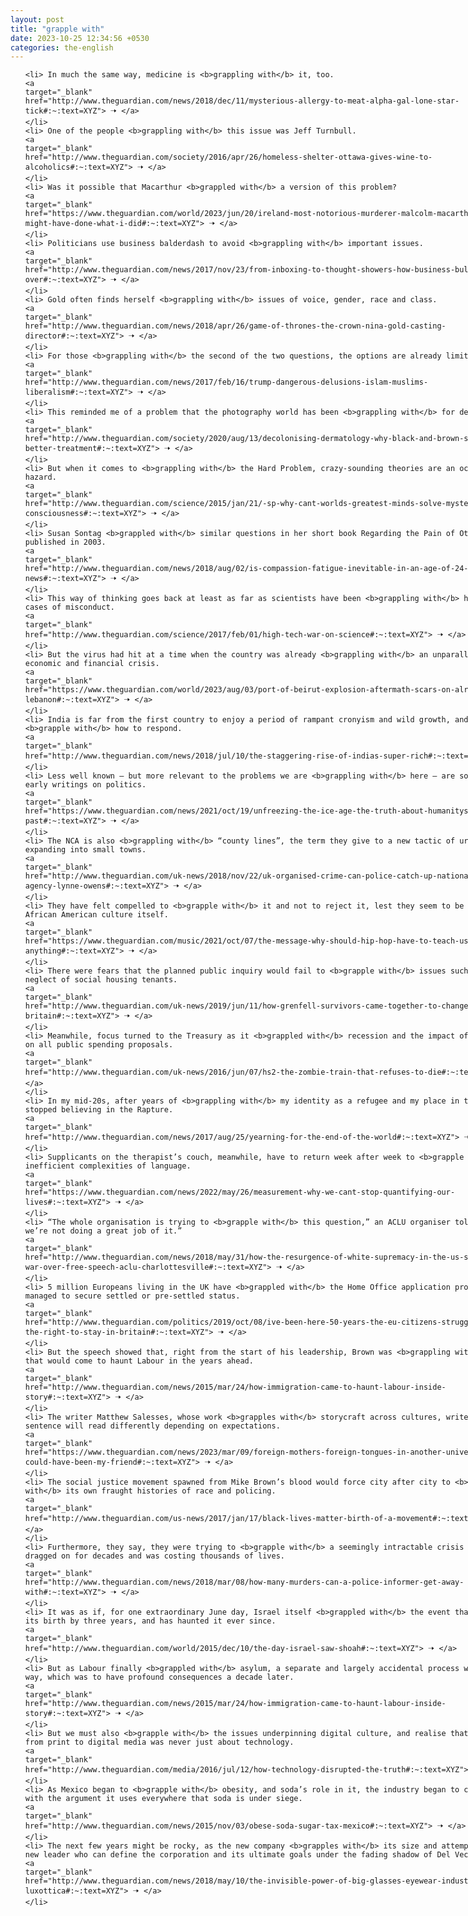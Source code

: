 ```yaml
---
layout: post
title: "grapple with"
date: 2023-10-25 12:34:56 +0530
categories: the-english
---
```

<style>
    ol {
        width: 800px;
        margin: 0 auto;
    }
ol li {
    font-size: 18px;
    line-height: 1.5;
    padding-bottom: 8px;
}
</style>
<ol>

    <li> In much the same way, medicine is <b>grappling with</b> it, too.
    <a 
    target="_blank" 
    href="http://www.theguardian.com/news/2018/dec/11/mysterious-allergy-to-meat-alpha-gal-lone-star-tick#:~:text=XYZ"> 🠢 </a>
    </li>
    <li> One of the people <b>grappling with</b> this issue was Jeff Turnbull.
    <a 
    target="_blank" 
    href="http://www.theguardian.com/society/2016/apr/26/homeless-shelter-ottawa-gives-wine-to-alcoholics#:~:text=XYZ"> 🠢 </a>
    </li>
    <li> Was it possible that Macarthur <b>grappled with</b> a version of this problem?
    <a 
    target="_blank" 
    href="https://www.theguardian.com/world/2023/jun/20/ireland-most-notorious-murderer-malcolm-macarthur-why-i-might-have-done-what-i-did#:~:text=XYZ"> 🠢 </a>
    </li>
    <li> Politicians use business balderdash to avoid <b>grappling with</b> important issues.
    <a 
    target="_blank" 
    href="http://www.theguardian.com/news/2017/nov/23/from-inboxing-to-thought-showers-how-business-bullshit-took-over#:~:text=XYZ"> 🠢 </a>
    </li>
    <li> Gold often finds herself <b>grappling with</b> issues of voice, gender, race and class.
    <a 
    target="_blank" 
    href="http://www.theguardian.com/news/2018/apr/26/game-of-thrones-the-crown-nina-gold-casting-director#:~:text=XYZ"> 🠢 </a>
    </li>
    <li> For those <b>grappling with</b> the second of the two questions, the options are already limited.
    <a 
    target="_blank" 
    href="http://www.theguardian.com/news/2017/feb/16/trump-dangerous-delusions-islam-muslims-liberalism#:~:text=XYZ"> 🠢 </a>
    </li>
    <li> This reminded me of a problem that the photography world has been <b>grappling with</b> for decades.
    <a 
    target="_blank" 
    href="http://www.theguardian.com/society/2020/aug/13/decolonising-dermatology-why-black-and-brown-skin-need-better-treatment#:~:text=XYZ"> 🠢 </a>
    </li>
    <li> But when it comes to <b>grappling with</b> the Hard Problem, crazy-sounding theories are an occupational hazard.
    <a 
    target="_blank" 
    href="http://www.theguardian.com/science/2015/jan/21/-sp-why-cant-worlds-greatest-minds-solve-mystery-consciousness#:~:text=XYZ"> 🠢 </a>
    </li>
    <li> Susan Sontag <b>grappled with</b> similar questions in her short book Regarding the Pain of Others, published in 2003.
    <a 
    target="_blank" 
    href="http://www.theguardian.com/news/2018/aug/02/is-compassion-fatigue-inevitable-in-an-age-of-24-hour-news#:~:text=XYZ"> 🠢 </a>
    </li>
    <li> This way of thinking goes back at least as far as scientists have been <b>grappling with</b> high-profile cases of misconduct.
    <a 
    target="_blank" 
    href="http://www.theguardian.com/science/2017/feb/01/high-tech-war-on-science#:~:text=XYZ"> 🠢 </a>
    </li>
    <li> But the virus had hit at a time when the country was already <b>grappling with</b> an unparalleled economic and financial crisis.
    <a 
    target="_blank" 
    href="https://www.theguardian.com/world/2023/aug/03/port-of-beirut-explosion-aftermath-scars-on-already-broken-lebanon#:~:text=XYZ"> 🠢 </a>
    </li>
    <li> India is far from the first country to enjoy a period of rampant cronyism and wild growth, and then <b>grapple with</b> how to respond.
    <a 
    target="_blank" 
    href="http://www.theguardian.com/news/2018/jul/10/the-staggering-rise-of-indias-super-rich#:~:text=XYZ"> 🠢 </a>
    </li>
    <li> Less well known – but more relevant to the problems we are <b>grappling with</b> here – are some of his early writings on politics.
    <a 
    target="_blank" 
    href="https://www.theguardian.com/news/2021/oct/19/unfreezing-the-ice-age-the-truth-about-humanitys-deep-past#:~:text=XYZ"> 🠢 </a>
    </li>
    <li> The NCA is also <b>grappling with</b> “county lines”, the term they give to a new tactic of urban gangs expanding into small towns.
    <a 
    target="_blank" 
    href="http://www.theguardian.com/uk-news/2018/nov/22/uk-organised-crime-can-police-catch-up-national-crime-agency-lynne-owens#:~:text=XYZ"> 🠢 </a>
    </li>
    <li> They have felt compelled to <b>grapple with</b> it and not to reject it, lest they seem to be rejecting African American culture itself.
    <a 
    target="_blank" 
    href="https://www.theguardian.com/music/2021/oct/07/the-message-why-should-hip-hop-have-to-teach-us-anything#:~:text=XYZ"> 🠢 </a>
    </li>
    <li> There were fears that the planned public inquiry would fail to <b>grapple with</b> issues such as the neglect of social housing tenants.
    <a 
    target="_blank" 
    href="http://www.theguardian.com/uk-news/2019/jun/11/how-grenfell-survivors-came-together-to-change-britain#:~:text=XYZ"> 🠢 </a>
    </li>
    <li> Meanwhile, focus turned to the Treasury as it <b>grappled with</b> recession and the impact of austerity on all public spending proposals.
    <a 
    target="_blank" 
    href="http://www.theguardian.com/uk-news/2016/jun/07/hs2-the-zombie-train-that-refuses-to-die#:~:text=XYZ"> 🠢 </a>
    </li>
    <li> In my mid-20s, after years of <b>grappling with</b> my identity as a refugee and my place in the world, I stopped believing in the Rapture.
    <a 
    target="_blank" 
    href="http://www.theguardian.com/news/2017/aug/25/yearning-for-the-end-of-the-world#:~:text=XYZ"> 🠢 </a>
    </li>
    <li> Supplicants on the therapist’s couch, meanwhile, have to return week after week to <b>grapple with</b> the inefficient complexities of language.
    <a 
    target="_blank" 
    href="https://www.theguardian.com/news/2022/may/26/measurement-why-we-cant-stop-quantifying-our-lives#:~:text=XYZ"> 🠢 </a>
    </li>
    <li> “The whole organisation is trying to <b>grapple with</b> this question,” an ACLU organiser told me, “and we’re not doing a great job of it.”
    <a 
    target="_blank" 
    href="http://www.theguardian.com/news/2018/may/31/how-the-resurgence-of-white-supremacy-in-the-us-sparked-a-war-over-free-speech-aclu-charlottesville#:~:text=XYZ"> 🠢 </a>
    </li>
    <li> 5 million Europeans living in the UK have <b>grappled with</b> the Home Office application process and managed to secure settled or pre-settled status.
    <a 
    target="_blank" 
    href="http://www.theguardian.com/politics/2019/oct/08/ive-been-here-50-years-the-eu-citizens-struggling-for-the-right-to-stay-in-britain#:~:text=XYZ"> 🠢 </a>
    </li>
    <li> But the speech showed that, right from the start of his leadership, Brown was <b>grappling with</b> issues that would come to haunt Labour in the years ahead.
    <a 
    target="_blank" 
    href="http://www.theguardian.com/news/2015/mar/24/how-immigration-came-to-haunt-labour-inside-story#:~:text=XYZ"> 🠢 </a>
    </li>
    <li> The writer Matthew Salesses, whose work <b>grapples with</b> storycraft across cultures, writes that a sentence will read differently depending on expectations.
    <a 
    target="_blank" 
    href="https://www.theguardian.com/news/2023/mar/09/foreign-mothers-foreign-tongues-in-another-universe-she-could-have-been-my-friend#:~:text=XYZ"> 🠢 </a>
    </li>
    <li> The social justice movement spawned from Mike Brown’s blood would force city after city to <b>grapple with</b> its own fraught histories of race and policing.
    <a 
    target="_blank" 
    href="http://www.theguardian.com/us-news/2017/jan/17/black-lives-matter-birth-of-a-movement#:~:text=XYZ"> 🠢 </a>
    </li>
    <li> Furthermore, they say, they were trying to <b>grapple with</b> a seemingly intractable crisis that had dragged on for decades and was costing thousands of lives.
    <a 
    target="_blank" 
    href="http://www.theguardian.com/news/2018/mar/08/how-many-murders-can-a-police-informer-get-away-with#:~:text=XYZ"> 🠢 </a>
    </li>
    <li> It was as if, for one extraordinary June day, Israel itself <b>grappled with</b> the event that preceded its birth by three years, and has haunted it ever since.
    <a 
    target="_blank" 
    href="http://www.theguardian.com/world/2015/dec/10/the-day-israel-saw-shoah#:~:text=XYZ"> 🠢 </a>
    </li>
    <li> But as Labour finally <b>grappled with</b> asylum, a separate and largely accidental process was under way, which was to have profound consequences a decade later.
    <a 
    target="_blank" 
    href="http://www.theguardian.com/news/2015/mar/24/how-immigration-came-to-haunt-labour-inside-story#:~:text=XYZ"> 🠢 </a>
    </li>
    <li> But we must also <b>grapple with</b> the issues underpinning digital culture, and realise that the shift from print to digital media was never just about technology.
    <a 
    target="_blank" 
    href="http://www.theguardian.com/media/2016/jul/12/how-technology-disrupted-the-truth#:~:text=XYZ"> 🠢 </a>
    </li>
    <li> As Mexico began to <b>grapple with</b> obesity, and soda’s role in it, the industry began to counterattack with the argument it uses everywhere that soda is under siege.
    <a 
    target="_blank" 
    href="http://www.theguardian.com/news/2015/nov/03/obese-soda-sugar-tax-mexico#:~:text=XYZ"> 🠢 </a>
    </li>
    <li> The next few years might be rocky, as the new company <b>grapples with</b> its size and attempts to find a new leader who can define the corporation and its ultimate goals under the fading shadow of Del Vecchio.
    <a 
    target="_blank" 
    href="http://www.theguardian.com/news/2018/may/10/the-invisible-power-of-big-glasses-eyewear-industry-essilor-luxottica#:~:text=XYZ"> 🠢 </a>
    </li>
